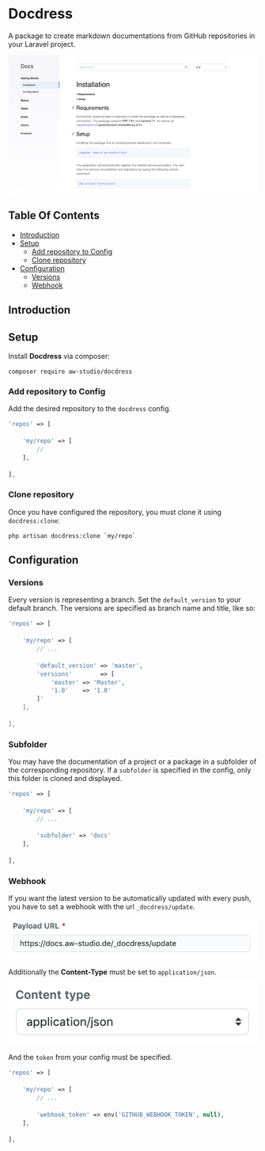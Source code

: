 # Docdress

A package to create markdown documentations from GitHub repositories in your
Laravel project.

![Docdress](screen.png 'Docdress')

## Table Of Contents

-   [Introduction](#introduction)
-   [Setup](#setup)
    -   [Add repository to Config](#add-repository-to-config)
    -   [Clone repository](#clone-repository)
-   [Configuration](#configuration)
    -   [Versions](#versions)
    -   [Webhook](#webhook)

<a name="introduction">

## Introduction

<a name="setup">

## Setup

Install **Docdress** via composer:

```shell
composer require aw-studio/docdress
```

<a name="add-repository-to-config">

### Add repository to Config

Add the desired repository to the `docdress` config.

```php
'repos' => [

    'my/repo' => [
        //
    ],

],
```

<a name="clone-repository">

### Clone repository

Once you have configured the repository, you must clone it using
`docdress:clone`:

```shell
php artisan docdress:clone `my/repo`
```

<a name="configuration">

## Configuration

<a name="versions">

### Versions

Every version is representing a branch. Set the `default_version` to your
default branch. The versions are specified as branch name and title, like so:

```php
'repos' => [

    'my/repo' => [
        // ...

        'default_version' => 'master',
        'versions'        => [
            'master' => 'Master',
            '1.0'    => '1.0'
        ]'
    ],

],
```

<a name="subfolder">

### Subfolder

You may have the documentation of a project or a package in a subfolder of the
corresponding repository. If a `subfolder` is specified in the config, only this
folder is cloned and displayed.

```php
'repos' => [

    'my/repo' => [
        // ...

        'subfolder' => 'docs'
    ],

],
```

<a name="webhook">

### Webhook

If you want the latest version to be automatically updated with every push, you
have to set a webhook with the url `_docdress/update`.

![webhook-url](webhook-url.png 'Webhook Url')

Additionally the **Content-Type** must be set to `application/json`.

![webhook-content-type](webhook-content-type.png 'Webhook Content Type')

And the `token` from your config must be specified.

```php
'repos' => [

    'my/repo' => [
        // ...

        'webhook_token' => env('GITHUB_WEBHOOK_TOKEN', null),
    ],

],
```
